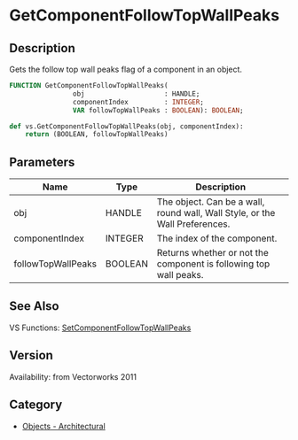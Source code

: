 # GetComponentFollowTopWallPeaks

## Description
Gets the follow top wall peaks flag of a component in an object.

```pascal
FUNCTION GetComponentFollowTopWallPeaks(
				obj                    : HANDLE;
				componentIndex         : INTEGER;
				VAR followTopWallPeaks : BOOLEAN): BOOLEAN;
```

```python
def vs.GetComponentFollowTopWallPeaks(obj, componentIndex):
    return (BOOLEAN, followTopWallPeaks)
```

## Parameters
|Name|Type|Description|
|---|---|---|
|obj|HANDLE|The object. Can be a wall, round wall, Wall Style, or the Wall Preferences.|
|componentIndex|INTEGER|The index of the component.|
|followTopWallPeaks|BOOLEAN|Returns whether or not the component is following top wall peaks.|

## See Also
VS Functions:
[SetComponentFollowTopWallPeaks](SetComponentFollowTopWallPeaks.md)

## Version
Availability: from Vectorworks 2011

## Category
* [Objects - Architectural](../Categories/Objects%20-%20Architectural.md)
